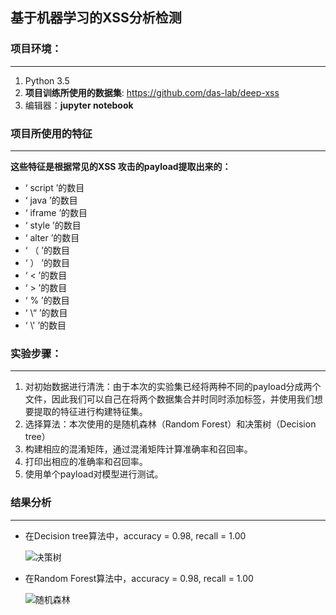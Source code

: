 ## 基于机器学习的XSS分析检测

### 项目环境：

---

1. Python 3.5
2. **项目训练所使用的数据集**: https://github.com/das-lab/deep-xss
3. 编辑器：**jupyter notebook**

### 项目所使用的特征

---

**这些特征是根据常见的XSS 攻击的payload提取出来的：**

- ‘ script ’的数目
- ‘ java ’的数目
- ‘ iframe ’的数目
- ‘ style ’的数目
- ‘ alter ’的数目
- ‘ （ ’的数目
- ‘ ） ’的数目
- ‘  <  ’的数目
- ‘ > ’的数目
- ‘ % ’的数目
- ‘ \“ ’的数目
- ‘  \\' ’的数目

### 实验步骤：

---

1. 对初始数据进行清洗：由于本次的实验集已经将两种不同的payload分成两个文件，因此我们可以自己在将两个数据集合并时同时添加标签，并使用我们想要提取的特征进行构建特征集。
2. 选择算法：本次使用的是随机森林（Random Forest）和决策树（Decision tree）
3. 构建相应的混淆矩阵，通过混淆矩阵计算准确率和召回率。
4. 打印出相应的准确率和召回率。
5. 使用单个payload对模型进行测试。

### 结果分析

---

- 在Decision tree算法中，accuracy = 0.98, recall = 1.00

  ![决策树](https://github.com/scusec/Data-Mining-for-Cybersecurity/blob/master/Homework/2019/Task3/6/Screen/%E5%86%B3%E7%AD%96%E6%A0%91.png)

- 在Random Forest算法中，accuracy = 0.98, recall = 1.00

  ![随机森林](https://github.com/scusec/Data-Mining-for-Cybersecurity/blob/master/Homework/2019/Task3/6/Screen/%E9%9A%8F%E6%9C%BA%E6%A3%AE%E6%9E%97.png)

